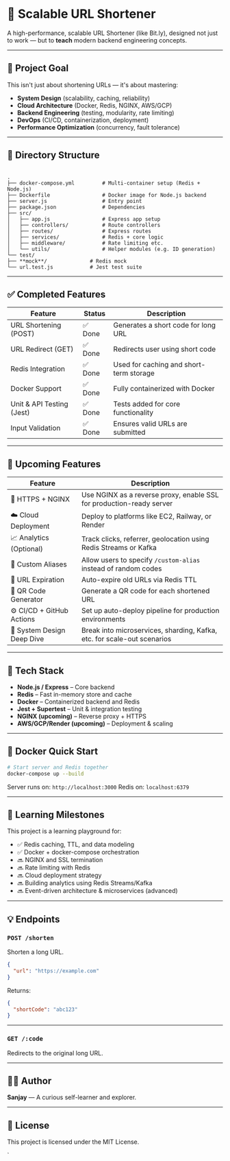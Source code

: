 
# 🔗 Scalable URL Shortener

A high-performance, scalable URL Shortener (like Bit.ly), designed not just to work — but to **teach** modern backend engineering concepts.

---

## 🚀 Project Goal

This isn't just about shortening URLs — it's about mastering:

- **System Design** (scalability, caching, reliability)
- **Cloud Architecture** (Docker, Redis, NGINX, AWS/GCP)
- **Backend Engineering** (testing, modularity, rate limiting)
- **DevOps** (CI/CD, containerization, deployment)
- **Performance Optimization** (concurrency, fault tolerance)

---

## 📁 Directory Structure

```

.
├── docker-compose.yml         # Multi-container setup (Redis + Node.js)
├── Dockerfile                 # Docker image for Node.js backend
├── server.js                  # Entry point
├── package.json               # Dependencies
├── src/
│   ├── app.js                 # Express app setup
│   ├── controllers/           # Route controllers
│   ├── routes/                # Express routes
│   ├── services/              # Redis + core logic
│   ├── middleware/            # Rate limiting etc.
│   └── utils/                 # Helper modules (e.g. ID generation)
└── test/
├── **mock**/              # Redis mock
└── url.test.js            # Jest test suite

````

---

## ✅ Completed Features

| Feature                         | Status       | Description |
| ------------------------------ | ------------ | ----------- |
| URL Shortening (POST)          | ✅ Done       | Generates a short code for long URL |
| URL Redirect (GET)             | ✅ Done       | Redirects user using short code |
| Redis Integration              | ✅ Done       | Used for caching and short-term storage |
| Docker Support                 | ✅ Done       | Fully containerized with Docker |
| Unit & API Testing (Jest)      | ✅ Done       | Tests added for core functionality |
| Input Validation               | ✅ Done       | Ensures valid URLs are submitted |

---

## 🔧 Upcoming Features

| Feature                        | Description |
| ----------------------------- | ----------- |
| 🔐 HTTPS + NGINX              | Use NGINX as a reverse proxy, enable SSL for production-ready server |
| ☁️ Cloud Deployment           | Deploy to platforms like EC2, Railway, or Render |
| 📈 Analytics (Optional)       | Track clicks, referrer, geolocation using Redis Streams or Kafka |
| 📎 Custom Aliases             | Allow users to specify `/custom-alias` instead of random codes |
| 📆 URL Expiration             | Auto-expire old URLs via Redis TTL |
| 📸 QR Code Generator          | Generate a QR code for each shortened URL |
| ⚙️ CI/CD + GitHub Actions     | Set up auto-deploy pipeline for production environments |
| 🧠 System Design Deep Dive     | Break into microservices, sharding, Kafka, etc. for scale-out scenarios |

---

## 🧪 Tech Stack

- **Node.js / Express** – Core backend
- **Redis** – Fast in-memory store and cache
- **Docker** – Containerized backend and Redis
- **Jest + Supertest** – Unit & integration testing
- **NGINX (upcoming)** – Reverse proxy + HTTPS
- **AWS/GCP/Render (upcoming)** – Deployment & scaling

---

## 🐳 Docker Quick Start

```bash
# Start server and Redis together
docker-compose up --build
````

Server runs on: `http://localhost:3000`
Redis on: `localhost:6379`

---

## 🧠 Learning Milestones

This project is a learning playground for:

* ✅ Redis caching, TTL, and data modeling
* ✅ Docker + docker-compose orchestration
* 🔜 NGINX and SSL termination
* 🔜 Rate limiting with Redis
* 🔜 Cloud deployment strategy
* 🔜 Building analytics using Redis Streams/Kafka
* 🔜 Event-driven architecture & microservices (advanced)

---

## 💡 Endpoints

### `POST /shorten`

Shorten a long URL.

```json
{
  "url": "https://example.com"
}
```

Returns:

```json
{
  "shortCode": "abc123"
}
```

---

### `GET /:code`

Redirects to the original long URL.

---

## 👨‍💻 Author

**Sanjay** — A curious self-learner and explorer.

---

## 📌 License

This project is licensed under the MIT License.

`


